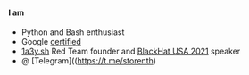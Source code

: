 #### I am 
- Python and Bash enthusiast
- Google [certified](https://www.coursera.org/account/accomplishments/verify/ME93B3VZX5B5)
- [1a3y.sh](https://1a3y.sh) Red Team founder and [BlackHat USA 2021](https://www.blackhat.com/us-21/arsenal/schedule/presenters.html#kirill-zhdanov-42516) speaker
- @ [Telegram]((https://t.me/storenth)


<!--
**storenth/storenth** is a ✨ _special_ ✨ repository because its `README.md` (this file) appears on your GitHub profile.

Here are some ideas to get you started:

- 🔭 I’m currently working on ...
- 🌱 I’m currently learning ...
- 👯 I’m looking to collaborate on ...
- 🤔 I’m looking for help with ...
- 💬 Ask me about ...
- 📫 How to reach me: ...
- 😄 Pronouns: ...
- ⚡ Fun fact: ...
-->
